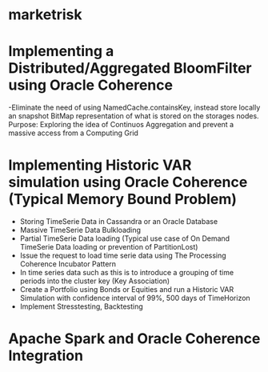 # marketrisk

# Implementing a Distributed/Aggregated BloomFilter using Oracle Coherence
-Eliminate the need of using NamedCache.containsKey, instead store locally an snapshot BitMap representation of
what is stored on the storages nodes. 
Purpose: Exploring the idea of Continuos Aggregation and prevent a massive access from a Computing Grid

# Implementing Historic VAR simulation using Oracle Coherence (Typical Memory Bound Problem)
- Storing TimeSerie Data in Cassandra or an Oracle Database
- Massive TimeSerie Data Bulkloading
- Partial TimeSerie Data loading (Typical use case of On Demand TimeSerie Data loading or prevention of PartitionLost)
- Issue the request to load time serie data using The Processing Coherence Incubator Pattern
- In time series data such as this is to introduce a grouping of time periods into the cluster key (Key Association)
- Create a Portfolio using Bonds or Equities and run a Historic VAR Simulation with confidence interval of 99%, 500 days of TimeHorizon
- Implement Stresstesting, Backtesting

# Apache Spark and Oracle Coherence Integration
